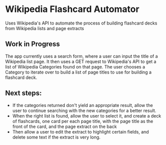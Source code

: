 # Wikipedia Flashcard Automator
Uses Wikipedia's API to automate the process of building flashcard decks from Wikipedia lists and page extracts

## Work in Progress
The app currently uses a search form, where a user can input the title of a Wikipedia list page. It then uses a GET request to Wikipedia's API to get a list of Wikipedia Categories found on that page. The user chooses a Category to iterate over to build a list of page titles to use for building a flashcard deck.

## Next steps:
- If the categories returned don't yield an appropriate result, allow the user to continue searching with the new categories for a better result.
- When the right list is found, allow the user to select it, and create a deck of flashcards, one card per each page title, with the page title as the front of the card, and the page extract on the back
- Then allow a user to edit the extract to highlight certain fields, and delete some text if the extract is very long.
